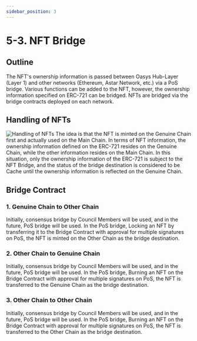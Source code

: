 ```yaml
---
sidebar_position: 3
---
```

# 5-3. NFT Bridge
## Outline
The NFT's ownership information is passed between Oasys Hub-Layer (Layer 1) and other networks (Ethereum, Astar Network, etc.) via a PoS bridge. Various functions can be added to the NFT, however, the ownership information specified on ERC-721 can be bridged. NFTs are bridged via the bridge contracts deployed on each network.
## Handling of NFTs
![Handling of NFTs](/img/docs/whitepaper/technologies/nft-handlings.png)
The idea is that the NFT is minted on the Genuine Chain first and actually used on the Main Chain. In terms of NFT information, the ownership information defined on the ERC-721 resides on the Genuine Chain, while the other information resides on the Main Chain. In this situation, only the ownership information of the ERC-721 is subject to the NFT Bridge, and the status of the bridge destination is considered to be Cache until the ownership information is reflected on the Genuine Chain.
## Bridge Contract
### 1. Genuine Chain to Other Chain
Initially, consensus bridge by Council Members will be used, and in the future, PoS bridge will be used. In the PoS bridge, Locking an NFT by transferring it to the Bridge Contract with approval for multiple signatures on PoS, the NFT is minted on the Other Chain as the bridge destination.
### 2. Other Chain to Genuine Chain
Initially, consensus bridge by Council Members will be used, and in the future, PoS bridge will be used. In the PoS bridge, Burning an NFT on the Bridge Contract with approval for multiple signatures on PoS, the NFT is transferred to the Genuine Chain as the bridge destination.
### 3. Other Chain to Other Chain
Initially, consensus bridge by Council Members will be used, and in the future, PoS bridge will be used. In the PoS bridge, Burning an NFT on the Bridge Contract with approval for multiple signatures on PoS, the NFT is transferred to the Other Chain as the bridge destination.

